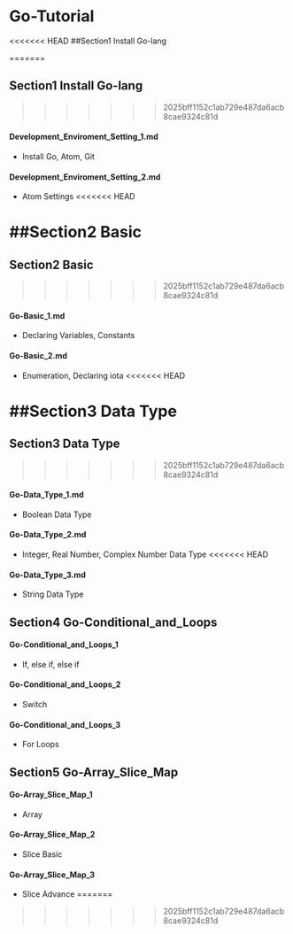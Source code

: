 # Go-Tutorial

<<<<<<< HEAD
##Section1 Install Go-lang

=======
## Section1 Install Go-lang
>>>>>>> 2025bff1152c1ab729e487da6acb8cae9324c81d
#### Development_Enviroment_Setting_1.md
* Install Go, Atom, Git
#### Development_Enviroment_Setting_2.md
* Atom Settings
<<<<<<< HEAD

##Section2 Basic
=======
## Section2 Basic
>>>>>>> 2025bff1152c1ab729e487da6acb8cae9324c81d
#### Go-Basic_1.md
* Declaring Variables, Constants
#### Go-Basic_2.md
* Enumeration, Declaring iota
<<<<<<< HEAD

##Section3 Data Type
=======
## Section3 Data Type
>>>>>>> 2025bff1152c1ab729e487da6acb8cae9324c81d
#### Go-Data_Type_1.md
* Boolean Data Type
#### Go-Data_Type_2.md
* Integer, Real Number, Complex Number Data Type
<<<<<<< HEAD
#### Go-Data_Type_3.md
* String Data Type

## Section4 Go-Conditional_and_Loops
#### Go-Conditional_and_Loops_1
* If, else if, else if
#### Go-Conditional_and_Loops_2
* Switch
#### Go-Conditional_and_Loops_3
* For Loops

## Section5 Go-Array_Slice_Map
#### Go-Array_Slice_Map_1
* Array
#### Go-Array_Slice_Map_2
* Slice Basic
#### Go-Array_Slice_Map_3
* Slice Advance
=======
>>>>>>> 2025bff1152c1ab729e487da6acb8cae9324c81d
